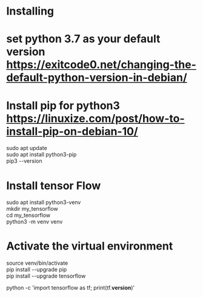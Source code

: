 # Installing 

# set python 3.7 as your default version https://exitcode0.net/changing-the-default-python-version-in-debian/ 

# Install pip for python3  https://linuxize.com/post/how-to-install-pip-on-debian-10/  
sudo apt update  
sudo apt install python3-pip  
pip3 --version  


# Install tensor Flow  
sudo apt install python3-venv  
mkdir my_tensorflow  
cd my_tensorflow  
python3 -m venv venv  

# Activate the virtual environment  
source venv/bin/activate  
pip install --upgrade pip  
pip install --upgrade tensorflow  


python -c 'import tensorflow as tf; print(tf.__version__)'  
